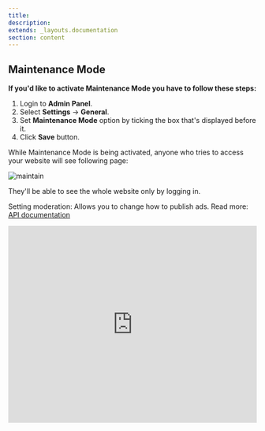 ```yaml
---
title:
description:
extends: _layouts.documentation
section: content
---
```


## Maintenance Mode

**If you'd like to activate Maintenance Mode you have to follow these steps:**

1.  Login to **Admin Panel**.
2.  Select **Settings** -> **General**.
3.  Set **Maintenance Mode** option by ticking the box that's displayed before it.
4.  Click **Save** button.

While Maintenance Mode is being activated, anyone who tries to access your website will see following page:

![maintain](https://raw.githubusercontent.com/yclas/guides/master/images/Maintain.jpg)

They'll be able to see the whole website only by logging in.

Setting moderation: Allows you to change how to publish ads. Read more: [API documentation](api-documentation)


<iframe width="100%" height="400px" src="https://www.youtube.com/embed/6r34MvdCwfc" title="Yclas video" frameborder="0" allow="accelerometer; autoplay; clipboard-write; encrypted-media; gyroscope; picture-in-picture" allowfullscreen></iframe>
 
